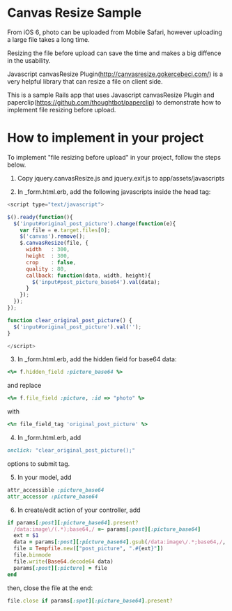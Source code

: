 # Canvas Resize Sample

From iOS 6, photo can be uploaded from Mobile Safari, however uploading a large file takes a long time.

Resizing the file before upload can save the time and makes a big diffence in the usability.

Javascript canvasResize Plugin(http://canvasresize.gokercebeci.com/) is a very helpful library that can resize a file on client side.

This is a sample Rails app that uses Javascript canvasResize Plugin and paperclip(https://github.com/thoughtbot/paperclip) to demonstrate how to implement file resizing before upload.

# How to implement in your project

To implement "file resizing before upload" in your project, follow the steps below.

1. Copy jquery.canvasResize.js and jquery.exif.js to app/assets/javascripts

2. In _form.html.erb, add the following javascripts inside the head tag:

```js
<script type="text/javascript">

$().ready(function(){
  $('input#original_post_picture').change(function(e){
    var file = e.target.files[0];
    $('canvas').remove();
    $.canvasResize(file, {
      width   : 300,
      height  : 300,
      crop    : false,
      quality : 80,
      callback: function(data, width, height){
        $('input#post_picture_base64').val(data);
      }
    });
  });
});

function clear_original_post_picture() {
  $('input#original_post_picture').val('');
}

</script>
```

3. In _form.html.erb, add the hidden field for base64 data:

```ruby
<%= f.hidden_field :picture_base64 %>
```

and replace

```ruby
<%= f.file_field :picture, :id => "photo" %>
```

with

```ruby
<%= file_field_tag 'original_post_picture' %>
```

4. In _form.html.erb, add

```ruby
onclick: "clear_original_post_picture();"
```

options to submit tag.


5. In your model, add

```ruby
attr_accessible :picture_base64
attr_accessor :picture_base64
```

6. In create/edit action of your controller, add

```ruby
if params[:post][:picture_base64].present?
  /data:image\/(.*);base64,/ =~ params[:post][:picture_base64]
  ext = $1
  data = params[:post][:picture_base64].gsub(/data:image\/.*;base64,/, '')
  file = Tempfile.new(["post_picture", ".#{ext}"])
  file.binmode
  file.write(Base64.decode64 data)
  params[:post][:picture] = file
end
```

then, close the file at the end:

```ruby
file.close if params[:spot][:picture_base64].present?
```